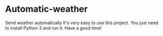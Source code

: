 # Automatic-weather
Send weather automatically
It's very easy to use this project. You just need to install Python 3 and run it.
Have a good time!
